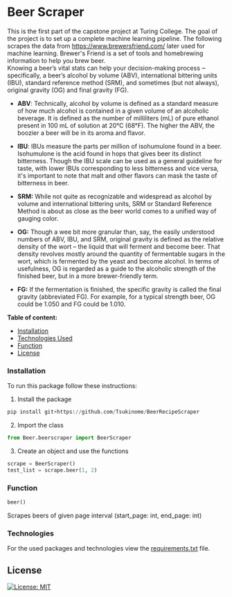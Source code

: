 # Beer Scraper

This is the first part of the capstone project at Turing College. The goal of the project is to set up a complete machine learning pipeline. The following scrapes the data from https://www.brewersfriend.com/ later used for machine learning.
Brewer's Friend is a set of tools and homebrewing information to help you brew beer.  
Knowing a beer’s vital stats can help your decision-making process ‒ specifically, 
a beer’s alcohol by volume (ABV), international bittering units (IBU), 
standard reference method (SRM), and sometimes (but not always), original gravity (OG) and final gravity (FG).

* **ABV**: Technically, alcohol by volume is defined as a standard measure of how much alcohol is contained in a given volume of an alcoholic beverage. It is defined as the number of milliliters (mL) of pure ethanol present in 100 mL of solution at 20°C (68°F).
  The higher the ABV, the boozier a beer will be in its aroma and flavor.
  
* **IBU**: IBUs measure the parts per million of isohumulone found in a beer. 
  Isohumulone is the acid found in hops that gives beer its distinct bitterness. 
  Though the IBU scale can be used as a general guideline for taste, with lower 
  IBUs corresponding to less bitterness and vice versa, 
  it's important to note that malt and other flavors can mask the taste of bitterness in beer.
  
* **SRM:** While not quite as recognizable and widespread as alcohol by volume and international bittering units,
  SRM or Standard Reference Method is about as close as the beer world comes to a unified way of gauging color.
  
* **OG:** Though a wee bit more granular than, say, the easily understood numbers of ABV, IBU, and SRM, 
  original gravity is defined as the relative density of the wort – the liquid that will ferment and become beer. 
  That density revolves mostly around the quantity of fermentable sugars in the wort, which is fermented by the yeast and become alcohol. In terms of usefulness, OG is regarded as a guide to the alcoholic strength of the finished beer, 
  but in a more brewer-friendly term.
  
* **FG:** If the fermentation is finished, the specific gravity is called the final gravity (abbreviated FG). 
  For example, for a typical strength beer, OG could be 1.050 and FG could be 1.010.

**Table of content:**
* [Installation](#installation)
* [Technologies Used](#technologies)
* [Function](#function)
* [License](#license)

### Installation

To run this package follow these instructions:

1. Install the package
```python
pip install git+https://github.com/Tsukinome/BeerRecipeScraper
```
2. Import the class
```python
from Beer.beerscraper import BeerScraper
```
3. Create an object and use the functions
```python
scrape = BeerScraper()
test_list = scrape.beer(1, 2)
```
### Function 

```python
beer()
```
Scrapes beers of given page interval (start_page: int, end_page: int)

### Technologies
For the used packages and technologies view the [requirements.txt](requirements.txt) file.

## License

[![License: MIT](https://img.shields.io/badge/License-MIT-yellow.svg)](https://opensource.org/licenses/MIT)
